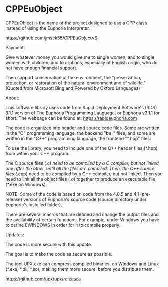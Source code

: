 # CPPEuObject
CPPEuObject is the name of the project designed to use a CPP class instead of using the Euphoria Interpreter.

https://github.com/jmsck55/CPPEuObjectVS

Payment:

Give whatever money you would give me to single women, and to single women with children, and to orphans, especially of English origin, who do not have enough financial support.

Then support conservation of the environment, the "preservation, protection, or restoration of the natural environment and of wildlife." (Quoted from Microsoft Bing and Powered by Oxford Languages)

About:

This software library uses code from Rapid Deployment Software's (RDS) 3.1.1 version of The Euphoria Programming Language, or Euphoria v3.1.1 for short.
The webpage can be found at: https://rapideuphoria.com

The code is organized into header and source code files.  Some are written in the "C" programming language, the backend "be_" files, and some are written in the "C++" programming language, the frontend "*.hpp" files.

To use the library, you need to include one of the C++ header files (*.hpp) from within your C++ program.

The C source files (*.c) need to be compiled by a C compiler, but not linked, one after the other, until all the files are compiled.
Then, the C++ source files (*.cpp) need to be compiled by a C++ compiler, but not linked.
Then you need to link all the object files (*.o*) together to produce an executable file (*.exe on Windows).

NOTE: Some of the code is based on code from the 4.0.5 and 4.1 (pre-release) versions of Euphoria's source code (source directory under Euphoria's installed folder).

There are several macros that are defined and change the output files and the availability of certain functions.  For example, under Windows you have to define EWINDOWS in order for it to compile properly.

Updates:

The code is more secure with this update.

The goal is to make the code as secure as possible.

The tool UPX.exe can compress compiled binaries, on Windows and Linux (*.exe, *.dll, *.so), making them more secure, before you distribute them.

https://github.com/upx/upx/releases
